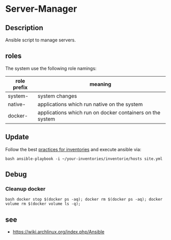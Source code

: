 # Server-Manager
## Description
Ansible script to manage servers.

## roles
The system use the following role namings:

| role prefix | meaning|
|---|---|
|system-|system changes|
|native-|applications which run native on the system|
|docker-|applications which run on docker containers on the system|

## Update
Follow the best [practices for inventories](https://docs.ansible.com/ansible/2.3/playbooks_best_practices.html) and execute ansible via:

``bash
ansible-playbook -i ~/your-inventories/inventorie/hosts site.yml
``

## Debug
### Cleanup docker
``bash
docker stop $(docker ps -aq); docker rm $(docker ps -aq); docker volume rm $(docker volume ls -q);
``

## see
- https://wiki.archlinux.org/index.php/Ansible
